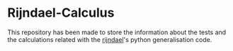 # Rijndael-Calculus

This repository has been made to store the information about the tests and the calculations related with the [rijndael](https://github.com/srgblnch/Rijndael)'s python generalisation code.